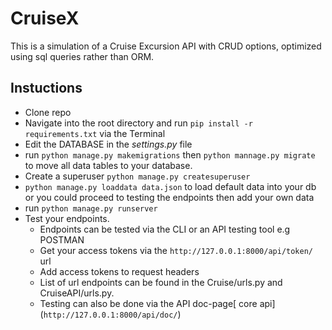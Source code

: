 # CruiseX
This is a simulation of a Cruise Excursion API with CRUD options, optimized using sql queries rather than ORM.


## Instuctions
 - Clone repo 
 - Navigate into the root directory and run `pip install -r requirements.txt` via the Terminal
 - Edit the DATABASE in the _settings.py_ file
 - run `python manage.py makemigrations` then `python mannage.py migrate` to move all data tables to your        database.
 - Create a superuser `python manage.py createsuperuser`
 - `python manage.py loaddata data.json` to load default data into your db or you could proceed to testing the endpoints then add your own data
 - run `python manage.py runserver`
 - Test your endpoints.
    - Endpoints can be tested via the CLI or an API testing tool e.g POSTMAN
    - Get your access tokens via the `http://127.0.0.1:8000/api/token/` url
    - Add access tokens to request headers 
    - List of url endpoints can be found in the Cruise/urls.py and CruiseAPI/urls.py.
    - Testing can also be done via the API doc-page[ core api] (`http://127.0.0.1:8000/api/doc/`)

 